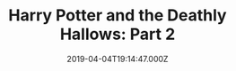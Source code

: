 ---
title: "Harry Potter and the Deathly Hallows: Part 2"
year: 2011
date: 2019-04-04T19:14:47.000Z
permalink: /almanac/movies/2019-04-04-harry-potter-and-the-deathly-hallows-part-2/index.html
rating: 3
tmdbid: 12445
---